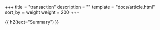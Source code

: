+++
title = "transaction"
description = ""
template = "docs/article.html"
sort_by = weight
weight = 200
+++

{{ h2(text="Summary") }}

